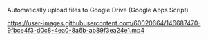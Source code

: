 Automatically upload files to Google Drive (Google Apps Script)

https://user-images.githubusercontent.com/60020664/146687470-9fbce4f3-d0c8-4ea0-8a6b-ab89f3ea24e1.mp4
